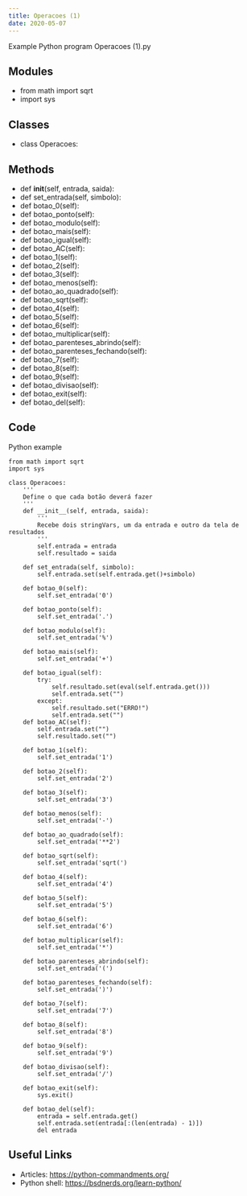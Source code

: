 ```yaml
---
title: Operacoes (1)
date: 2020-05-07
---
```

Example Python program Operacoes (1).py

## Modules

* from math import sqrt
* import sys

## Classes

* class Operacoes:

## Methods

* def __init__(self, entrada, saida):
* def set_entrada(self, simbolo):
* def botao_0(self):
* def botao_ponto(self):
* def botao_modulo(self):
* def botao_mais(self):
* def botao_igual(self):
* def botao_AC(self):
* def botao_1(self):
* def botao_2(self):
* def botao_3(self):
* def botao_menos(self):
* def botao_ao_quadrado(self):
* def botao_sqrt(self):
* def botao_4(self):
* def botao_5(self):
* def botao_6(self):
* def botao_multiplicar(self):
* def botao_parenteses_abrindo(self):
* def botao_parenteses_fechando(self):
* def botao_7(self):
* def botao_8(self):
* def botao_9(self):
* def botao_divisao(self):
* def botao_exit(self):
* def botao_del(self):

## Code

Python example

    from math import sqrt
    import sys
    
    class Operacoes:
        '''
        Define o que cada botão deverá fazer
        '''
        def __init__(self, entrada, saida):
            '''
            Recebe dois stringVars, um da entrada e outro da tela de resultados
            '''
            self.entrada = entrada
            self.resultado = saida
    
        def set_entrada(self, simbolo):
            self.entrada.set(self.entrada.get()+simbolo)
    
        def botao_0(self):
            self.set_entrada('0')
    
        def botao_ponto(self):
            self.set_entrada('.')
    
        def botao_modulo(self):
            self.set_entrada('%')
    
        def botao_mais(self):
            self.set_entrada('+')
    
        def botao_igual(self):
            try:
                self.resultado.set(eval(self.entrada.get()))
                self.entrada.set("")
            except:
                self.resultado.set("ERRO!")
                self.entrada.set("")
        def botao_AC(self):
            self.entrada.set("")
            self.resultado.set("")
    
        def botao_1(self):
            self.set_entrada('1')
    
        def botao_2(self):
            self.set_entrada('2')
    
        def botao_3(self):
            self.set_entrada('3')
    
        def botao_menos(self):
            self.set_entrada('-')
    
        def botao_ao_quadrado(self):
            self.set_entrada('**2')
    
        def botao_sqrt(self):
            self.set_entrada('sqrt(')
    
        def botao_4(self):
            self.set_entrada('4')
    
        def botao_5(self):
            self.set_entrada('5')
    
        def botao_6(self):
            self.set_entrada('6')
    
        def botao_multiplicar(self):
            self.set_entrada('*')
    
        def botao_parenteses_abrindo(self):
            self.set_entrada('(')
    
        def botao_parenteses_fechando(self):
            self.set_entrada(')')
    
        def botao_7(self):
            self.set_entrada('7')
    
        def botao_8(self):
            self.set_entrada('8')
    
        def botao_9(self):
            self.set_entrada('9')
    
        def botao_divisao(self):
            self.set_entrada('/')
    
        def botao_exit(self):
            sys.exit()
            
        def botao_del(self):
            entrada = self.entrada.get()
            self.entrada.set(entrada[:(len(entrada) - 1)])
            del entrada
    
    
        
    

## Useful Links

- Articles: https://python-commandments.org/
- Python shell: https://bsdnerds.org/learn-python/
